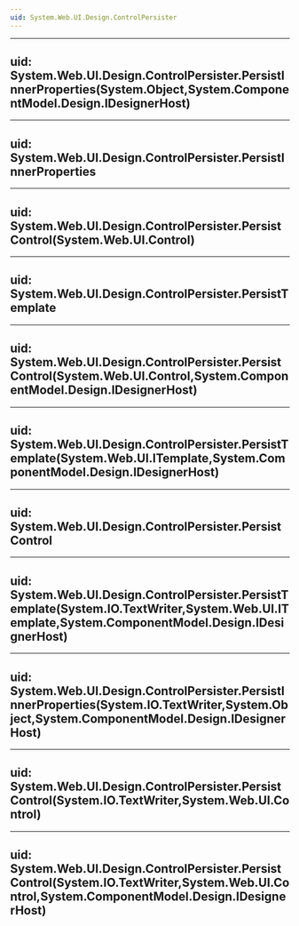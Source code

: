 ```yaml
---
uid: System.Web.UI.Design.ControlPersister
---
```


---
uid: System.Web.UI.Design.ControlPersister.PersistInnerProperties(System.Object,System.ComponentModel.Design.IDesignerHost)
---

---
uid: System.Web.UI.Design.ControlPersister.PersistInnerProperties
---

---
uid: System.Web.UI.Design.ControlPersister.PersistControl(System.Web.UI.Control)
---

---
uid: System.Web.UI.Design.ControlPersister.PersistTemplate
---

---
uid: System.Web.UI.Design.ControlPersister.PersistControl(System.Web.UI.Control,System.ComponentModel.Design.IDesignerHost)
---

---
uid: System.Web.UI.Design.ControlPersister.PersistTemplate(System.Web.UI.ITemplate,System.ComponentModel.Design.IDesignerHost)
---

---
uid: System.Web.UI.Design.ControlPersister.PersistControl
---

---
uid: System.Web.UI.Design.ControlPersister.PersistTemplate(System.IO.TextWriter,System.Web.UI.ITemplate,System.ComponentModel.Design.IDesignerHost)
---

---
uid: System.Web.UI.Design.ControlPersister.PersistInnerProperties(System.IO.TextWriter,System.Object,System.ComponentModel.Design.IDesignerHost)
---

---
uid: System.Web.UI.Design.ControlPersister.PersistControl(System.IO.TextWriter,System.Web.UI.Control)
---

---
uid: System.Web.UI.Design.ControlPersister.PersistControl(System.IO.TextWriter,System.Web.UI.Control,System.ComponentModel.Design.IDesignerHost)
---
